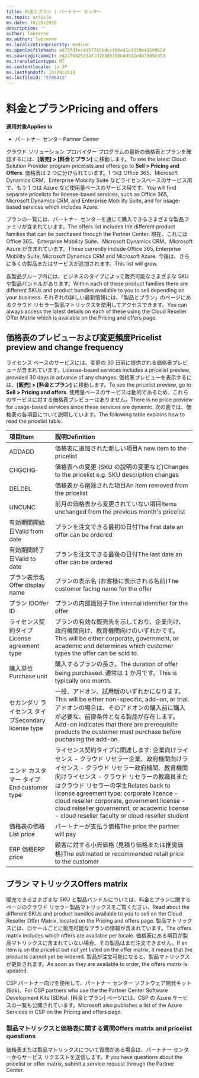 ```yaml
---
title: 料金とプラン | パートナー センター
ms.topic: article
ms.date: 10/29/2018
description: ''
author: labrenne
ms.author: labrenne
ms.localizationpriority: medium
ms.openlocfilehash: ed75fd7ec41577856dccf06e41c3319b495d9624
ms.sourcegitcommit: ed22f6825d3af1d19385198b4d511e4b39d5e353
ms.translationtype: MT
ms.contentlocale: ja-JP
ms.lasthandoff: 10/29/2018
ms.locfileid: "5796415"
---
```

# <a name="pricing-and-offers"></a><span data-ttu-id="034d7-102">料金とプラン</span><span class="sxs-lookup"><span data-stu-id="034d7-102">Pricing and offers</span></span>

**<span data-ttu-id="034d7-103">適用対象</span><span class="sxs-lookup"><span data-stu-id="034d7-103">Applies to</span></span>**

-  <span data-ttu-id="034d7-104">パートナー センター</span><span class="sxs-lookup"><span data-stu-id="034d7-104">Partner Center</span></span>

<span data-ttu-id="034d7-105">クラウド ソリューション プロバイダー プログラムの最新の価格表とプランを確認するには、**[販売] > [料金とプラン]** に移動します。</span><span class="sxs-lookup"><span data-stu-id="034d7-105">To see the latest Cloud Solution Provider program pricelists and offers go to **Sell > Pricing and Offers**.</span></span> <span data-ttu-id="034d7-106">価格表は 2 つに分けられています。1 つは Office 365、Microsoft Dynamics CRM、Enterprise Mobility Suite などライセンスベースのサービス用で、もう 1 つは Azure など使用量ベースのサービス用です。</span><span class="sxs-lookup"><span data-stu-id="034d7-106">You will find separate pricelists for license-based services, such as Office 365, Microsoft Dynamics CRM, and Enterprise Mobility Suite, and for usage-based services which includes Azure.</span></span> 

<span data-ttu-id="034d7-107">プランの一覧には、パートナー センターを通じて購入できるさまざまな製品ファミリが含まれています。</span><span class="sxs-lookup"><span data-stu-id="034d7-107">The offers list includes the different product families that can be purchased through the Partner Center.</span></span> <span data-ttu-id="034d7-108">現在、これには Office 365、Enterprise Mobility Suite、Microsoft Dynamics CRM、Microsoft Azure が含まれています。</span><span class="sxs-lookup"><span data-stu-id="034d7-108">These currently include Office 365, Enterprise Mobility Suite, Microsoft Dynamics CRM and Microsoft Azure.</span></span> <span data-ttu-id="034d7-109">今後は、さらに多くの製品またはサービスが追加されます。</span><span class="sxs-lookup"><span data-stu-id="034d7-109">This list will grow.</span></span>

<span data-ttu-id="034d7-110">各製品グループ内には、ビジネスのタイプによって販売可能なさまざまな SKU や製品バンドルがあります。</span><span class="sxs-lookup"><span data-stu-id="034d7-110">Within each of these product families there are different SKUs and product bundles available to you to sell depending on your business.</span></span> <span data-ttu-id="034d7-111">それぞれの詳しい最新情報には、「製品とプラン」のページにあるクラウド リセラー製品マトリックスを使用してアクセスできます。</span><span class="sxs-lookup"><span data-stu-id="034d7-111">You can always access the latest details on each of these using the Cloud Reseller Offer Matrix which is available on the Pricing and offers page.</span></span>

## <a name="pricelist-preview-and-change-frequency"></a><span data-ttu-id="034d7-112">価格表のプレビューおよび変更頻度</span><span class="sxs-lookup"><span data-stu-id="034d7-112">Pricelist preview and change frequency</span></span> 

<span data-ttu-id="034d7-113">ライセンス ベースのサービスには、変更の 30 日前に提供される価格表プレビューが含まれています。</span><span class="sxs-lookup"><span data-stu-id="034d7-113">License-based services includes a pricelist preview, provided 30 days in advance of any changes.</span></span> <span data-ttu-id="034d7-114">価格表プレビューを表示するには、**[販売] > [料金とプラン]** に移動します。</span><span class="sxs-lookup"><span data-stu-id="034d7-114">To see the pricelist preview, go to **Sell > Pricing and offers**.</span></span> <span data-ttu-id="034d7-115">使用量ベースのサービスは動的であるため、これらのサービスに対する価格表プレビューはありません。</span><span class="sxs-lookup"><span data-stu-id="034d7-115">There is no price preview for usage-based services since these services are dynamic.</span></span> <span data-ttu-id="034d7-116">次の表では、価格表の各項目について説明しています。</span><span class="sxs-lookup"><span data-stu-id="034d7-116">The following table explains how to read the pricelist table.</span></span>

|**<span data-ttu-id="034d7-117">項目</span><span class="sxs-lookup"><span data-stu-id="034d7-117">Item</span></span>**        |**<span data-ttu-id="034d7-118">説明</span><span class="sxs-lookup"><span data-stu-id="034d7-118">Definition</span></span>**      |
|:-----------   |:-----------   |
|<span data-ttu-id="034d7-119">ADD</span><span class="sxs-lookup"><span data-stu-id="034d7-119">ADD</span></span>   |<span data-ttu-id="034d7-120">価格表に追加された新しい項目</span><span class="sxs-lookup"><span data-stu-id="034d7-120">A new item to the pricelist</span></span>|
|<span data-ttu-id="034d7-121">CHG</span><span class="sxs-lookup"><span data-stu-id="034d7-121">CHG</span></span>   |<span data-ttu-id="034d7-122">価格表への変更 (SKU の説明の変更など)</span><span class="sxs-lookup"><span data-stu-id="034d7-122">Changes to the pricelist e.g. SKU description changes</span></span>|
|<span data-ttu-id="034d7-123">DEL</span><span class="sxs-lookup"><span data-stu-id="034d7-123">DEL</span></span>   |<span data-ttu-id="034d7-124">価格表から削除された項目</span><span class="sxs-lookup"><span data-stu-id="034d7-124">An item removed from the pricelist</span></span>|
|<span data-ttu-id="034d7-125">UNC</span><span class="sxs-lookup"><span data-stu-id="034d7-125">UNC</span></span>   |<span data-ttu-id="034d7-126">前月の価格表から変更されていない項目</span><span class="sxs-lookup"><span data-stu-id="034d7-126">Items unchanged from the previous month's pricelist</span></span>   |
|<span data-ttu-id="034d7-127">有効期間開始日</span><span class="sxs-lookup"><span data-stu-id="034d7-127">Valid from date</span></span>   |<span data-ttu-id="034d7-128">プランを注文できる最初の日付</span><span class="sxs-lookup"><span data-stu-id="034d7-128">The first date an offer can be ordered</span></span>    |
|<span data-ttu-id="034d7-129">有効期間終了日</span><span class="sxs-lookup"><span data-stu-id="034d7-129">Valid to date</span></span>   |<span data-ttu-id="034d7-130">プランを注文できる最後の日付</span><span class="sxs-lookup"><span data-stu-id="034d7-130">The last date an offer can be ordered</span></span>   |
|<span data-ttu-id="034d7-131">プラン表示名</span><span class="sxs-lookup"><span data-stu-id="034d7-131">Offer display name</span></span>   |<span data-ttu-id="034d7-132">プランの表示名 (お客様に表示される名前)</span><span class="sxs-lookup"><span data-stu-id="034d7-132">The customer facing name for the offer</span></span>   |
|<span data-ttu-id="034d7-133">プラン ID</span><span class="sxs-lookup"><span data-stu-id="034d7-133">Offer ID</span></span>   |<span data-ttu-id="034d7-134">プランの内部識別子</span><span class="sxs-lookup"><span data-stu-id="034d7-134">The internal identifier for the offer</span></span>   |
|<span data-ttu-id="034d7-135">ライセンス契約タイプ</span><span class="sxs-lookup"><span data-stu-id="034d7-135">License agreement type</span></span>   |<span data-ttu-id="034d7-136">プランの有効な販売先を示しており、企業向け、政府機関向け、教育機関向けのいずれかです。</span><span class="sxs-lookup"><span data-stu-id="034d7-136">This will be either corporate, government, or academic and determines which customer types the offer can be sold to.</span></span>|
|<span data-ttu-id="034d7-137">購入単位</span><span class="sxs-lookup"><span data-stu-id="034d7-137">Purchase unit</span></span>   |<span data-ttu-id="034d7-138">購入するプランの長さ。</span><span class="sxs-lookup"><span data-stu-id="034d7-138">The duration of offer being purchased.</span></span> <span data-ttu-id="034d7-139">通常は 1 か月です。</span><span class="sxs-lookup"><span data-stu-id="034d7-139">This is typically one month.</span></span>   |
|<span data-ttu-id="034d7-140">セカンダリ ライセンス タイプ</span><span class="sxs-lookup"><span data-stu-id="034d7-140">Secondary license type</span></span>   |<span data-ttu-id="034d7-141">一般、アドオン、試用版のいずれかになります。</span><span class="sxs-lookup"><span data-stu-id="034d7-141">This will be either non-specific, add-on, or trial.</span></span> <span data-ttu-id="034d7-142">アドオンの場合は、そのアドオンの購入前に購入が必要な、前提条件となる製品が存在します。</span><span class="sxs-lookup"><span data-stu-id="034d7-142">Add-on indicates that there are prerequisite products the customer must purchase before puchasing the add-on.</span></span>|
|<span data-ttu-id="034d7-143">エンド カスタマー タイプ</span><span class="sxs-lookup"><span data-stu-id="034d7-143">End customer type</span></span>   |<span data-ttu-id="034d7-144">ライセンス契約タイプに関連します: 企業向けライセンス - クラウド リセラー企業、政府機関向けライセンス - クラウド リセラー政府機関、教育機関向けライセンス - クラウド リセラーの教職員またはクラウド リセラーの学生</span><span class="sxs-lookup"><span data-stu-id="034d7-144">Relates back to license agreement type: corporate licence - cloud reseller corporate, government license - cloud relseller governemnt, or academic license - cloud reseller faculty or cloud reseller student</span></span>   |
|<span data-ttu-id="034d7-145">価格表の価格</span><span class="sxs-lookup"><span data-stu-id="034d7-145">List price</span></span>   |<span data-ttu-id="034d7-146">パートナーが支払う価格</span><span class="sxs-lookup"><span data-stu-id="034d7-146">The price the partner will pay</span></span>   |
|<span data-ttu-id="034d7-147">ERP 価格</span><span class="sxs-lookup"><span data-stu-id="034d7-147">ERP price</span></span>   |<span data-ttu-id="034d7-148">顧客に対する小売価格 (見積り価格または推奨価格)</span><span class="sxs-lookup"><span data-stu-id="034d7-148">The estimated or recommended retail price to the customer</span></span>   |

## <a name="offers-matrix"></a><span data-ttu-id="034d7-149">プラン マトリックス</span><span class="sxs-lookup"><span data-stu-id="034d7-149">Offers matrix</span></span>

<span data-ttu-id="034d7-150">販売できるさまざまな SKU と製品バンドルについては、料金とプランに関するページのクラウド リセラー製品マトリックスをご覧ください。</span><span class="sxs-lookup"><span data-stu-id="034d7-150">Read about the different SKUs and product bundles available to you to sell on the Cloud Reseller Offer Matrix, located on the Pricing and offers page.</span></span> <span data-ttu-id="034d7-151">製品マトリックスには、ロケールごとに販売可能なプランの情報が含まれています。</span><span class="sxs-lookup"><span data-stu-id="034d7-151">The offers matrix includes which offers are available per locale.</span></span> <span data-ttu-id="034d7-152">価格表にある項目が製品マトリックスに含まれていない場合、その製品はまだ注文できません。</span><span class="sxs-lookup"><span data-stu-id="034d7-152">If an item is on the pricelist but not yet listed on the offer matrix, it means that the products cannot yet be ordered.</span></span> <span data-ttu-id="034d7-153">製品が注文可能になると、製品マトリックスが更新されます。</span><span class="sxs-lookup"><span data-stu-id="034d7-153">As soon as they are available to order, the offers matrix is updated.</span></span>

<span data-ttu-id="034d7-154">CSP パートナー向けを使用して、パートナー センター ソフトウェア開発キット (Sdk)。</span><span class="sxs-lookup"><span data-stu-id="034d7-154">For CSP partners who use the the Partner Center Software Development Kits (SDKs).</span></span> <span data-ttu-id="034d7-155">[料金とプラン] ページには、CSP の Azure サービスの一覧も公開されています。</span><span class="sxs-lookup"><span data-stu-id="034d7-155">Microsoft also publishes a list of the Azure Services in CSP on the Pricing and offers page.</span></span>

### <a name="offers-matrix-and-pricelist-questions"></a><span data-ttu-id="034d7-156">製品マトリックスと価格表に関する質問</span><span class="sxs-lookup"><span data-stu-id="034d7-156">Offers matrix and pricelist questions</span></span>

<span data-ttu-id="034d7-157">価格表または製品マトリックスについて質問がある場合は、パートナー センターからサービス リクエストを送信します。</span><span class="sxs-lookup"><span data-stu-id="034d7-157">If you have questions about the pricelist or offer matrix, submit a service request through the Partner Center.</span></span>

